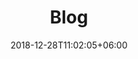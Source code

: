---
title: "Blog"
date: 2018-12-28T11:02:05+06:00
icon: "ti-book"
description: "Lorem ipsum dolor sit amet ipsum dolor sit amet ipsum dolor sit amet"
type : "pages"
language: en
---